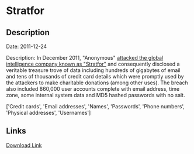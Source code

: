 # Stratfor

## Description

Date: 2011-12-24

Description:
In December 2011, &quot;Anonymous&quot; <a href="http://www.troyhunt.com/2011/12/5-website-security-lessons-courtesy-of.html" target="_blank" rel="noopener">attacked the global intelligence company known as &quot;Stratfor&quot;</a> and consequently disclosed a veritable treasure trove of data including hundreds of gigabytes of email and tens of thousands of credit card details which were promptly used by the attackers to make charitable donations (among other uses). The breach also included 860,000 user accounts complete with email address, time zone, some internal system data and MD5 hashed passwords with no salt.


['Credit cards', 'Email addresses', 'Names', 'Passwords', 'Phone numbers', 'Physical addresses', 'Usernames']

## Links

[Download Link](https://link-to.net/1229997/375.77723051615186/dynamic/?r=aHR0cHM6Ly93d3cubWVkaWFmaXJlLmNvbS92aWV3L1dYOWdlNXlYZlh1MTZ5QS9zdHJhdGZvci5jb20vZmlsZQ==)